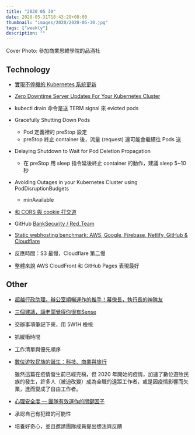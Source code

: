 ```yaml
---
title: "2020 05 30"
date: 2020-05-31T18:43:28+08:00
thumbnail: "images/2020/2020-05-30.jpg"
tags: ["weekly"]
description: ""
---
```


Cover Photo: 參加商業思維學院的品酒社

## Technology

* [實現不停機的 Kubernetes 系統更新](https://medium.com/brobridge/實現不停機的-kubernetes-系統更新-1c95564e23f5)
 * [Zero Downtime Server Updates For Your Kubernetes Cluster](https://blog.gruntwork.io/zero-downtime-server-updates-for-your-kubernetes-cluster-902009df5b33)
 * kubectl drain 命令是送 TERM signal 來 evicted pods 
 * Gracefully Shutting Down Pods
     * Pod 定義裡的 preStop 設定
     * preStop 終止 container 後，流量 (request) 還可能會繼續往 Pods 送
 * Delaying Shutdown to Wait for Pod Deletion Propagation
     * 在 preStop 用 sleep 指令延後終止 container 的動作，建議 sleep 5~10 秒
 * Avoiding Outages in your Kubernetes Cluster using PodDisruptionBudgets
     * minAvailable

* [和 CORS 與 cookie 打交道](https://blog.kalan.dev/cors-and-cookie/)
* GitHub [BankSecurity / Red_Team](https://github.com/BankSecurity/Red_Team)
* [Static webhosting benchmark: AWS, Google, Firebase, Netlify, GitHub & Cloudflare](https://www.savjee.be/2020/05/benchmarking-static-website-hosting-providers/)
 * 反應時間：S3 最慢，Cloudflare 第二慢
 * 整體來說 AWS CloudFront 和 GitHub Pages 表現最好
 
## Other

* [超越行政助理，辦公室順暢運作的推手！幕僚長，執行長的神隊友](https://www.hbrtaiwan.com/article_content_AR0009628.html)
* [三個建議，讓老闆覺得你很有Sense](https://medium.com/@evonneyifangtsai/d6712588bce3)
 * 交辦事項筆記下來，用 5W1H 檢視
 * 抓緩衝時間
 * 工作清單與優先順序
* [數位遊牧民族的誕生：科技、商業與旅行](https://vocus.cc/CLBC/5df32e99fd897800010e7006)

  雖然這篇在疫情發生前已經完稿，但 2020 年開始的疫情，加速了數位遊牧民族的發生，許多人（被迫改變）成為全職的遠距工作者，或是因疫情影響而失業，進而變成了自由工作者。

* [心理安全度 — 團隊有效運作的關鍵因子](https://sherlock1103.medium.com/心理安全度-團隊有效運作的關鍵因子-77a8cf4d2a48)
 * 承認自己有犯錯的可能性
 * 培養好奇心，並且邀請團隊成員提出想法與反饋
